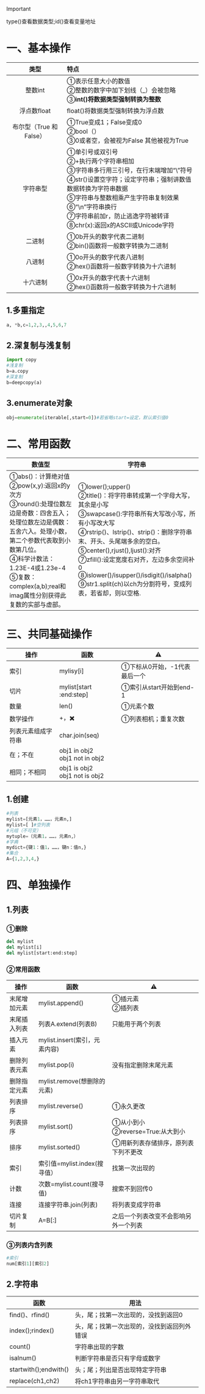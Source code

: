 > [!IMPORTANT]
>
> type()查看数据类型;id()查看变量地址

# 一、基本操作

|          类型           | 特点                                                         |
| :---------------------: | :----------------------------------------------------------- |
|         整数int         | &#9312;表示任意大小的数值<br />&#9313;整数的数字中加下划线（_）会被忽略<br />&#9314;**int()将数据类型强制转换为整数** |
|       浮点数float       | float()将数据类型强制转换为浮点数                            |
| 布尔型（True 和 False） | &#9312;True变成1；False变成0<br />&#9313;bool（）<br />&#9314;0或者空，会被视为False 其他被视为True |
|        字符串型         | &#9312;单引号或双引号<br />&#9313;+执行两个字符串相加<br />&#9314;字符串多行用三引号，在行末端增加“\”符号<br />&#9315;str()设置空字符；设定字符串；强制讲数值数据转换为字符串数据<br />&#9316;字符串与整数相乘产生字符串复制效果<br />&#9317;“\n”字符串换行<br />&#9318;字符串前加r，防止逃逸字符被转译<br />&#9319;chr(x):返回x的ASCII或Unicode字符 |
|         二进制          | &#9312;0b开头的数字代表二进制<br />&#9313;bin()函数将一般数字转换为二进制 |
|         八进制          | &#9312;0o开头的数字代表八进制<br />&#9313;hex()函数将一般数字转换为十六进制 |
|        十六进制         | &#9312;0x开头的数字代表十六进制<br />&#9313;hex()函数将一般数字转换为十六进制 |

## 1.多重指定

```python
a, *b,c=1,2,3,,4,5,6,7
```

## 2.深复制与浅复制

```python
import copy
#浅复制
b=a.copy
#深复制
b=deepcopy(a)
```

## 3.enumerate对象

```python
obj=enumerate(iterable[,start=0])#若省略start=设定，默认索引值0
```



# 二、常用函数

| 数值型                                                       | 字符串                                                       |
| ------------------------------------------------------------ | ------------------------------------------------------------ |
| &#9312;abs()：计算绝对值<br />&#9313;pow(x,y):返回x的y次方<br />&#9314;round():处理位数左边是奇数：四舍五入；处理位数左边是偶数：五舍六入。处理小数，第二个参数代表取到小数第几位。<br />&#9315;科学计数法：1.23E-4或1.23e-4<br />&#9316;复数：complex(a,b);real和imag属性分别获得此复数的实部与虚部。 | &#9312;lower();upper()<br />&#9313;title()：将字符串转成第一个字母大写，其余是小写<br />&#9314;swapcase():字符串所有大写改小写，所有小写改大写<br />&#9315;rstrip()、lstrip()、strip()：删除字符串末、开头、头尾端多余的空白。<br />&#9316;center(),rjust(),ljust():对齐<br />&#9318;zfill():设定宽度右对齐，左边多余空间补0<br />&#9319;islower()/isupper()/isdigit()/isalpha()<br />&#9320;str1.split(ch)以ch为分割符号，变成列表，若省却，则以空格. |

# 三、共同基础操作

| 操作               | 函数                                | ⚠️                                  |
| ------------------ | ----------------------------------- | ---------------------------------- |
| 索引               | mylisy[i]                           | &#9312;下标从0开始，-1代表最后一个 |
| 切片               | mylist[start​\:end:step]             | &#9312;索引从start开始到end-1      |
| 数量               | len()                               | &#9312;元素个数                    |
| 数学操作           | +，✖️                                | &#9312;列表相机；重复次数          |
| 列表元素组成字符串 | char.join(seq)                      |                                    |
| 在；不在           | obj1 in obj2<br />obj1 not in  obj2 |                                    |
| 相同；不相同       | obj1 is obj2<br />obj1 not is  obj2 |                                    |

## 1.创建

```python
#列表
mylist=[元素1，……，元素n,]
mylist=[ ]#空列表
#元组（不可变）
mytuple=（元素1，……，元素n,）
#字典
mydict={键1：值1，……，键n：值n,}
#集合
A={1,2,3,4,}
```

# 四、单独操作

## 1.列表

### &#9312;删除

```python
del mylist
del mylist[i]
del mylist[start:end:step]
```

### &#9313;常用函数

| 操作         | 函数                          | ⚠️                                                 |
| ------------ | ----------------------------- | ------------------------------------------------- |
| 末尾增加元素 | mylist.append()               | &#9312;插元素<br />&#9313;插列表                  |
| 末尾插入列表 | 列表A.extend(列表B)           | 只能用于两个列表                                  |
| 插入元素     | mylist.insert(索引，元素内容) |                                                   |
| 删除列表元素 | mylist.pop(i)                 | 没有指定删除末尾元素                              |
| 删除指定元素 | mylist.remove(想删除的元素)   |                                                   |
| 列表排序     | mylist.reverse()              | &#9312;永久更改                                   |
| 列表排序     | mylist.sort()                 | &#9312;从小到小<br />&#9313;reverse=True:从大到小 |
| 排序         | mylist.sorted()               | &#9312;用新列表存储排序，原列表下列不更改         |
| 索引         | 索引值=mylist.index(搜寻值）  | 找第一次出现的                                    |
| 计数         | 次数=mylist.count(搜寻值)     | 搜索不到回传0                                     |
| 连接         | 连接字符串.join(列表)         | 将列表变成字符串                                  |
| 切片复制     | A=B[:]                        | 之后一个列表改变不会影响另外一个列表              |

### &#9314;列表内含列表

```python
#索引
num[索引1][索引2]
```

## 2.字符串

| 函数                  | 用法                                       |
| --------------------- | ------------------------------------------ |
| find()、rfind()       | 头，尾；找第一次出现的，没找到返回0        |
| index();rindex()      | 头，尾；找第一次出现的，没找到返回列外错误 |
| count()               | 字符串出现的字数                           |
| isalnum()             | 判断字符串是否只有字母或数字               |
| startwith();endwith() | 头；尾；列出是否出现特定字符串             |
| replace(ch1,ch2)      | 将ch1字符串由另一字符串取代                |

